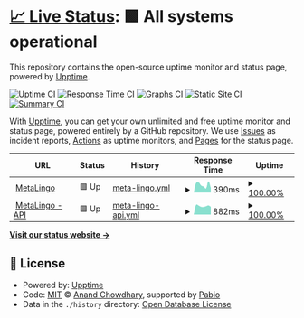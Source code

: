 # [📈 Live Status](https://voila-learning.github.io/upptime): <!--live status--> **🟩 All systems operational**

This repository contains the open-source uptime monitor and status page, powered by [Upptime](https://github.com/upptime/upptime).

[![Uptime CI](https://github.com/voila-learning/upptime/workflows/Uptime%20CI/badge.svg)](https://github.com/voila-learning/upptime/actions?query=workflow%3A%22Uptime+CI%22)
[![Response Time CI](https://github.com/voila-learning/upptime/workflows/Response%20Time%20CI/badge.svg)](https://github.com/voila-learning/upptime/actions?query=workflow%3A%22Response+Time+CI%22)
[![Graphs CI](https://github.com/voila-learning/upptime/workflows/Graphs%20CI/badge.svg)](https://github.com/voila-learning/upptime/actions?query=workflow%3A%22Graphs+CI%22)
[![Static Site CI](https://github.com/voila-learning/upptime/workflows/Static%20Site%20CI/badge.svg)](https://github.com/voila-learning/upptime/actions?query=workflow%3A%22Static+Site+CI%22)
[![Summary CI](https://github.com/voila-learning/upptime/workflows/Summary%20CI/badge.svg)](https://github.com/voila-learning/upptime/actions?query=workflow%3A%22Summary+CI%22)

With [Upptime](https://upptime.js.org), you can get your own unlimited and free uptime monitor and status page, powered entirely by a GitHub repository. We use [Issues](https://github.com/voila-learning/upptime/issues) as incident reports, [Actions](https://github.com/voila-learning/upptime/actions) as uptime monitors, and [Pages](https://voila-learning.github.io/upptime) for the status page.

<!--start: status pages-->
<!-- This summary is generated by Upptime (https://github.com/upptime/upptime) -->
<!-- Do not edit this manually, your changes will be overwritten -->
<!-- prettier-ignore -->
| URL | Status | History | Response Time | Uptime |
| --- | ------ | ------- | ------------- | ------ |
| <img alt="" src="https://icons.duckduckgo.com/ip3/metalingo.ca.ico" height="13"> [MetaLingo](http://metalingo.ca/) | 🟩 Up | [meta-lingo.yml](https://github.com/voila-learning/upptime/commits/HEAD/history/meta-lingo.yml) | <details><summary><img alt="Response time graph" src="./graphs/meta-lingo/response-time-week.png" height="20"> 390ms</summary><br><a href="https://voila-learning.github.io/upptime/history/meta-lingo"><img alt="Response time 378" src="https://img.shields.io/endpoint?url=https%3A%2F%2Fraw.githubusercontent.com%2Fvoila-learning%2Fupptime%2FHEAD%2Fapi%2Fmeta-lingo%2Fresponse-time.json"></a><br><a href="https://voila-learning.github.io/upptime/history/meta-lingo"><img alt="24-hour response time 231" src="https://img.shields.io/endpoint?url=https%3A%2F%2Fraw.githubusercontent.com%2Fvoila-learning%2Fupptime%2FHEAD%2Fapi%2Fmeta-lingo%2Fresponse-time-day.json"></a><br><a href="https://voila-learning.github.io/upptime/history/meta-lingo"><img alt="7-day response time 390" src="https://img.shields.io/endpoint?url=https%3A%2F%2Fraw.githubusercontent.com%2Fvoila-learning%2Fupptime%2FHEAD%2Fapi%2Fmeta-lingo%2Fresponse-time-week.json"></a><br><a href="https://voila-learning.github.io/upptime/history/meta-lingo"><img alt="30-day response time 399" src="https://img.shields.io/endpoint?url=https%3A%2F%2Fraw.githubusercontent.com%2Fvoila-learning%2Fupptime%2FHEAD%2Fapi%2Fmeta-lingo%2Fresponse-time-month.json"></a><br><a href="https://voila-learning.github.io/upptime/history/meta-lingo"><img alt="1-year response time 378" src="https://img.shields.io/endpoint?url=https%3A%2F%2Fraw.githubusercontent.com%2Fvoila-learning%2Fupptime%2FHEAD%2Fapi%2Fmeta-lingo%2Fresponse-time-year.json"></a></details> | <details><summary><a href="https://voila-learning.github.io/upptime/history/meta-lingo">100.00%</a></summary><a href="https://voila-learning.github.io/upptime/history/meta-lingo"><img alt="All-time uptime 98.69%" src="https://img.shields.io/endpoint?url=https%3A%2F%2Fraw.githubusercontent.com%2Fvoila-learning%2Fupptime%2FHEAD%2Fapi%2Fmeta-lingo%2Fuptime.json"></a><br><a href="https://voila-learning.github.io/upptime/history/meta-lingo"><img alt="24-hour uptime 100.00%" src="https://img.shields.io/endpoint?url=https%3A%2F%2Fraw.githubusercontent.com%2Fvoila-learning%2Fupptime%2FHEAD%2Fapi%2Fmeta-lingo%2Fuptime-day.json"></a><br><a href="https://voila-learning.github.io/upptime/history/meta-lingo"><img alt="7-day uptime 100.00%" src="https://img.shields.io/endpoint?url=https%3A%2F%2Fraw.githubusercontent.com%2Fvoila-learning%2Fupptime%2FHEAD%2Fapi%2Fmeta-lingo%2Fuptime-week.json"></a><br><a href="https://voila-learning.github.io/upptime/history/meta-lingo"><img alt="30-day uptime 100.00%" src="https://img.shields.io/endpoint?url=https%3A%2F%2Fraw.githubusercontent.com%2Fvoila-learning%2Fupptime%2FHEAD%2Fapi%2Fmeta-lingo%2Fuptime-month.json"></a><br><a href="https://voila-learning.github.io/upptime/history/meta-lingo"><img alt="1-year uptime 98.69%" src="https://img.shields.io/endpoint?url=https%3A%2F%2Fraw.githubusercontent.com%2Fvoila-learning%2Fupptime%2FHEAD%2Fapi%2Fmeta-lingo%2Fuptime-year.json"></a></details>
| <img alt="" src="https://icons.duckduckgo.com/ip3/api.metalingo.ca.ico" height="13"> [MetaLingo - API](https://api.metalingo.ca/actuator/health) | 🟩 Up | [meta-lingo-api.yml](https://github.com/voila-learning/upptime/commits/HEAD/history/meta-lingo-api.yml) | <details><summary><img alt="Response time graph" src="./graphs/meta-lingo-api/response-time-week.png" height="20"> 882ms</summary><br><a href="https://voila-learning.github.io/upptime/history/meta-lingo-api"><img alt="Response time 896" src="https://img.shields.io/endpoint?url=https%3A%2F%2Fraw.githubusercontent.com%2Fvoila-learning%2Fupptime%2FHEAD%2Fapi%2Fmeta-lingo-api%2Fresponse-time.json"></a><br><a href="https://voila-learning.github.io/upptime/history/meta-lingo-api"><img alt="24-hour response time 811" src="https://img.shields.io/endpoint?url=https%3A%2F%2Fraw.githubusercontent.com%2Fvoila-learning%2Fupptime%2FHEAD%2Fapi%2Fmeta-lingo-api%2Fresponse-time-day.json"></a><br><a href="https://voila-learning.github.io/upptime/history/meta-lingo-api"><img alt="7-day response time 882" src="https://img.shields.io/endpoint?url=https%3A%2F%2Fraw.githubusercontent.com%2Fvoila-learning%2Fupptime%2FHEAD%2Fapi%2Fmeta-lingo-api%2Fresponse-time-week.json"></a><br><a href="https://voila-learning.github.io/upptime/history/meta-lingo-api"><img alt="30-day response time 908" src="https://img.shields.io/endpoint?url=https%3A%2F%2Fraw.githubusercontent.com%2Fvoila-learning%2Fupptime%2FHEAD%2Fapi%2Fmeta-lingo-api%2Fresponse-time-month.json"></a><br><a href="https://voila-learning.github.io/upptime/history/meta-lingo-api"><img alt="1-year response time 896" src="https://img.shields.io/endpoint?url=https%3A%2F%2Fraw.githubusercontent.com%2Fvoila-learning%2Fupptime%2FHEAD%2Fapi%2Fmeta-lingo-api%2Fresponse-time-year.json"></a></details> | <details><summary><a href="https://voila-learning.github.io/upptime/history/meta-lingo-api">100.00%</a></summary><a href="https://voila-learning.github.io/upptime/history/meta-lingo-api"><img alt="All-time uptime 74.49%" src="https://img.shields.io/endpoint?url=https%3A%2F%2Fraw.githubusercontent.com%2Fvoila-learning%2Fupptime%2FHEAD%2Fapi%2Fmeta-lingo-api%2Fuptime.json"></a><br><a href="https://voila-learning.github.io/upptime/history/meta-lingo-api"><img alt="24-hour uptime 100.00%" src="https://img.shields.io/endpoint?url=https%3A%2F%2Fraw.githubusercontent.com%2Fvoila-learning%2Fupptime%2FHEAD%2Fapi%2Fmeta-lingo-api%2Fuptime-day.json"></a><br><a href="https://voila-learning.github.io/upptime/history/meta-lingo-api"><img alt="7-day uptime 100.00%" src="https://img.shields.io/endpoint?url=https%3A%2F%2Fraw.githubusercontent.com%2Fvoila-learning%2Fupptime%2FHEAD%2Fapi%2Fmeta-lingo-api%2Fuptime-week.json"></a><br><a href="https://voila-learning.github.io/upptime/history/meta-lingo-api"><img alt="30-day uptime 100.00%" src="https://img.shields.io/endpoint?url=https%3A%2F%2Fraw.githubusercontent.com%2Fvoila-learning%2Fupptime%2FHEAD%2Fapi%2Fmeta-lingo-api%2Fuptime-month.json"></a><br><a href="https://voila-learning.github.io/upptime/history/meta-lingo-api"><img alt="1-year uptime 74.49%" src="https://img.shields.io/endpoint?url=https%3A%2F%2Fraw.githubusercontent.com%2Fvoila-learning%2Fupptime%2FHEAD%2Fapi%2Fmeta-lingo-api%2Fuptime-year.json"></a></details>

<!--end: status pages-->

[**Visit our status website →**](https://voila-learning.github.io/upptime)

## 📄 License

- Powered by: [Upptime](https://github.com/upptime/upptime)
- Code: [MIT](./LICENSE) © [Anand Chowdhary](https://anandchowdhary.com), supported by [Pabio](https://pabio.com)
- Data in the `./history` directory: [Open Database License](https://opendatacommons.org/licenses/odbl/1-0/)
